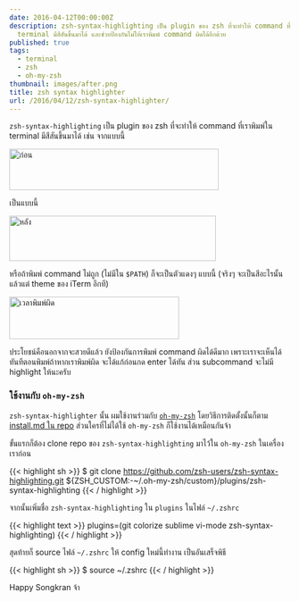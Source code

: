 ```yaml
---
date: 2016-04-12T00:00:00Z
description: zsh-syntax-highlighting เป็น plugin ของ zsh ที่จะทำให้ command ที่เราพิมพ์ใน
  terminal มีสีสันขึ้นมาได้ และช่วยป้องกันไม่ให้เราพิมพ์ command ผิดได้อีกด้วย
published: true
tags:
  - terminal
  - zsh
  - oh-my-zsh
thumbnail: images/after.png
title: zsh syntax highlighter
url: /2016/04/12/zsh-syntax-highlighter/
---
```


`zsh-syntax-highlighting` เป็น plugin ของ zsh ที่จะทำให้ command ที่เราพิมพ์ใน terminal มีสีสันขึ้นมาได้
เช่น จากแบบนี้

<div class="text-center">
  <img src="images/before.png" alt="ก่อน" width="375" height="74">
</div>

เป็นแบบนี้

<div class="text-center">
  <img src="images/after.png" alt="หลัง" width="370" height="81">
</div>

หรือถ้าพิมพ์ command ไม่ถูก (ไม่มีใน `$PATH`) ก็จะเป็นตัวแดงๆ แบบนี้ (จริงๆ จะเป็นสีอะไรนั้นแล้วแต่ theme ของ iTerm อีกที)

<div class="text-center">
  <img src="images/invalid-command.png" alt="เวลาพิมพ์ผิด" width="304" height="76">
</div>

ประโยชน์คือนอกจากจะสวยดีแล้ว ยังป้องกันการพิมพ์ command ผิดได้ดีมาก เพราะเราจะเห็นได้ทันทีตอนพิมพ์ถ้าหากเราพิมพ์ผิด จะได้แก้ก่อนกด enter ได้ทัน
ส่วน subcommand จะไม่มี highlight ให้นะครับ

### ใช้งานกับ `oh-my-zsh`

`zsh-syntax-highlighter` นั้น ผมใช้งานร่วมกับ [`oh-my-zsh`](https://armno.in.th/2013/09/11/setting-up-the-terminal) โดยวิธีการติดตั้งนั้นก็ตาม [install.md ใน repo](https://github.com/zsh-users/zsh-syntax-highlighting/blob/master/INSTALL.md#with-oh-my-zsh)
ส่วนใครที่ไม่ได้ใช้ `oh-my-zsh` ก็ใช้งานได้เหมือนกันจ้า

ขั้นแรกก็ต้อง clone repo ของ `zsh-syntax-highlighting` มาไว้ใน `oh-my-zsh` ในเครื่องเราก่อน

{{< highlight sh >}}
$ git clone https://github.com/zsh-users/zsh-syntax-highlighting.git ${ZSH_CUSTOM:-~/.oh-my-zsh/custom}/plugins/zsh-syntax-highlighting
{{< / highlight >}}

จากนั้นเพิ่มชื่อ `zsh-syntax-highlighting` ใน `plugins` ในไฟล์ `~/.zshrc`

{{< highlight text >}}
plugins=(git colorize sublime vi-mode zsh-syntax-highlighting)
{{< / highlight >}}

สุดท้ายก็ source ไฟล์ `~/.zshrc` ให้ config ใหม่นี้ทำงาน เป็นอันเสร็จพิธี

{{< highlight sh >}}
$ source ~/.zshrc
{{< / highlight >}}

Happy Songkran จ้า
